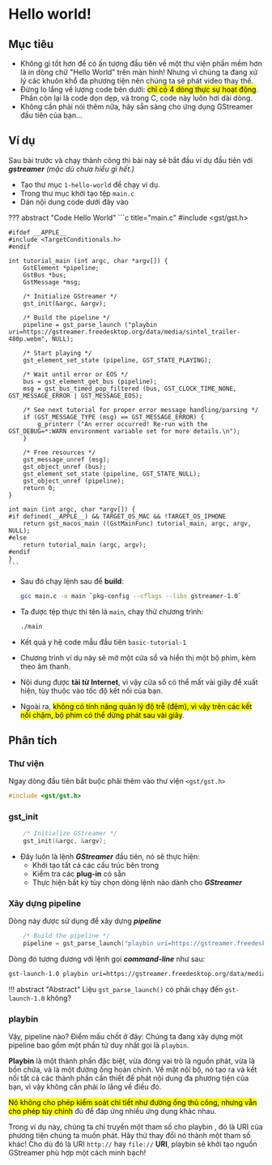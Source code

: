 # Hello world!

## Mục tiêu

- Không gì tốt hơn để có ấn tượng đầu tiên về một thư viện phần mềm hơn là in dòng chữ "Hello World" trên màn hình! Nhưng vì chúng ta đang xử lý các khuôn khổ đa phương tiện nên chúng ta sẽ phát video thay thế.
- Đừng lo lắng về lượng code bên dưới: <mark class=red>chỉ có 4 dòng thực sự hoạt động</mark>. Phần còn lại là code dọn dẹp, và trong C, code này luôn hơi dài dòng.
- Không cần phải nói thêm nữa, hãy sẵn sàng cho ứng dụng GStreamer đầu tiên của bạn...

## Ví dụ

Sau bài trước và chạy thành công thì bài này sẽ bắt đầu ví dụ đầu tiên với __*gstreamer*__ _(mặc dù chưa hiểu gì hết.)_

- Tạo thư mục `1-hello-world` để chạy ví dụ.
- Trong thư mục khởi tạo tệp `main.c`
- Dán nội dung code dưới đây vào

??? abstract "Code Hello World"
    ```c title="main.c"
    #include <gst/gst.h>

    #ifdef __APPLE__
    #include <TargetConditionals.h>
    #endif

    int tutorial_main (int argc, char *argv[]) {
        GstElement *pipeline;
        GstBus *bus;
        GstMessage *msg;

        /* Initialize GStreamer */
        gst_init(&argc, &argv);

        /* Build the pipeline */
        pipeline = gst_parse_launch ("playbin uri=https://gstreamer.freedesktop.org/data/media/sintel_trailer-480p.webm", NULL);

        /* Start playing */
        gst_element_set_state (pipeline, GST_STATE_PLAYING);

        /* Wait until error or EOS */
        bus = gst_element_get_bus (pipeline);
        msg = gst_bus_timed_pop_filtered (bus, GST_CLOCK_TIME_NONE, GST_MESSAGE_ERROR | GST_MESSAGE_EOS);

        /* See next tutorial for proper error message handling/parsing */
        if (GST_MESSAGE_TYPE (msg) == GST_MESSAGE_ERROR) {
            g_printerr ("An error occurred! Re-run with the GST_DEBUG=*:WARN environment variable set for more details.\n");
        }

        /* Free resources */
        gst_message_unref (msg);
        gst_object_unref (bus);
        gst_element_set_state (pipeline, GST_STATE_NULL);
        gst_object_unref (pipeline);
        return 0;
    }

    int main (int argc, char *argv[]) {
    #if defined(__APPLE__) && TARGET_OS_MAC && !TARGET_OS_IPHONE
        return gst_macos_main ((GstMainFunc) tutorial_main, argc, argv, NULL);
    #else
        return tutorial_main (argc, argv);
    #endif
    }
    ```

- Sau đó chạy lệnh sau để __build__:
    ```bash
    gcc main.c -o main `pkg-config --cflags --libs gstreamer-1.0`
    ```
- Ta được tệp thực thi tên là `main`, chạy thử chương trình:
    ```bash
    ./main
    ```
- Kết quả y hệ code mẫu đầu tiên `basic-tutorial-1`

- Chương trình ví dụ này sẽ mở một cửa sổ và hiển thị một bộ phim, kèm theo âm thanh.
- Nội dung được __tải từ Internet__, vì vậy cửa sổ có thể mất vài giây để xuất hiện, tùy thuộc vào tốc độ kết nối của bạn.
- Ngoài ra, <mark class=red>không có tính năng quản lý độ trễ (đệm), vì vậy trên các kết nối chậm, bộ phim có thể dừng phát sau vài giây</mark>.

## Phân tích

### Thư viện

Ngay dòng đầu tiên bắt buộc phải thêm vào thư viện `<gst/gst.h>`

```c
#include <gst/gst.h>
```

### gst_init

```c
    /* Initialize GStreamer */
    gst_init(&argc, &argv);
```

- Đây luôn là lệnh __*GStreamer*__ đầu tiên, nó sẽ thực hiện:
    - Khởi tạo tất cả các cấu trúc bên trong
    - Kiểm tra các __plug-in__ có sẵn
    - Thực hiện bất kỳ tùy chọn dòng lệnh nào dành cho __*GStreamer*__

### Xây dựng pipeline

Dòng này được sử dụng để xây dựng __*pipeline*__

```c
    /* Build the pipeline */
    pipeline = gst_parse_launch("playbin uri=https://gstreamer.freedesktop.org/data/media/sintel_trailer-480p.webm", NULL);
```

Dòng đó tương đương với lệnh gọi __*command-line*__ như sau:

```bash
gst-launch-1.0 playbin uri=https://gstreamer.freedesktop.org/data/media/sintel_trailer-480p.webm
```

!!! abstract "Abstract"
    Liệu `gst_parse_launch()` có phải chạy đến `gst-launch-1.0` không?

### playbin

Vậy, pipeline nào? Điểm mấu chốt ở đây: Chúng ta đang xây dựng một pipeline bao gồm một phần tử duy nhất gọi là `playbin`.

__Playbin__ là một thành phần đặc biệt, vừa đóng vai trò là nguồn phát, vừa là bồn chứa, và là một đường ống hoàn chỉnh. Về mặt nội bộ, nó tạo ra và kết nối tất cả các thành phần cần thiết để phát nội dung đa phương tiện của bạn, vì vậy không cần phải lo lắng về điều đó.

<mark class=red>Nó không cho phép kiểm soát chi tiết như đường ống thủ công, nhưng vẫn cho phép tùy chỉnh</mark> đủ để đáp ứng nhiều ứng dụng khác nhau.

Trong ví dụ này, chúng ta chỉ truyền một tham số cho playbin , đó là URI của phương tiện chúng ta muốn phát. Hãy thử thay đổi nó thành một tham số khác! Cho dù đó là URI `http://` hay `file://` __URI__, playbin sẽ khởi tạo nguồn GStreamer phù hợp một cách minh bạch!

